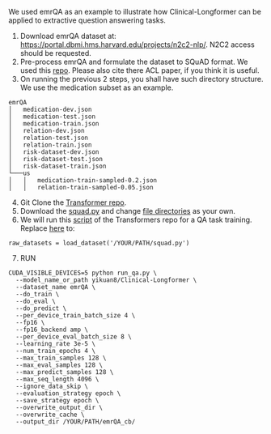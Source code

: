 We used emrQA as an example to illustrate how Clinical-Longformer can be applied to extractive question answering tasks.

1. Download emrQA dataset at: https://portal.dbmi.hms.harvard.edu/projects/n2c2-nlp/. N2C2 access should be requested.
2. Pre-process emrQA and formulate the dataset to SQuAD format. We used this [repo](https://github.com/sunlab-osu/CliniRC). Please also cite there ACL paper, if you think it is useful.
3. On running the previous 2 steps, you shall have such directory structure. We use the medication subset as an example.
```
emrQA  
│   medication-dev.json
│   medication-test.json
│   medication-train.json
│   relation-dev.json
│   relation-test.json
│   relation-train.json
│   risk-dataset-dev.json
│   risk-dataset-test.json
│   risk-dataset-train.json
└───us
│   │   medication-train-sampled-0.2.json
│   │   relation-train-sampled-0.05.json
``` 
4. Git Clone the [Transformer repo](https://github.com/huggingface/transformers/tree/v4.9.0). 
5. Download the [squad.py](https://github.com/luoyuanlab/Clinical-Longformer/blob/main/Question%20Answering/squad.py) and change [file directories](https://github.com/luoyuanlab/Clinical-Longformer/blob/9988755254333d04ac7c18f655bd938aa018eea5/Question%20Answering/squad.py#L55) as your own.
6. We will run this [script](https://github.com/huggingface/transformers/blob/v4.9.0/examples/pytorch/question-answering/run_qa.py) of the Transformers repo for a QA task training. Replace [here](https://github.com/huggingface/transformers/blob/72aee83ced5f31302c5e331d896412737287f976/examples/pytorch/question-answering/run_qa.py#L264) to: 
```
raw_datasets = load_dataset('/YOUR/PATH/squad.py')
```
7. RUN
```
CUDA_VISIBLE_DEVICES=5 python run_qa.py \
  --model_name_or_path yikuan8/Clinical-Longformer \
  --dataset_name emrQA \
  --do_train \
  --do_eval \
  --do_predict \
  --per_device_train_batch_size 4 \
  --fp16 \
  --fp16_backend amp \
  --per_device_eval_batch_size 8 \
  --learning_rate 3e-5 \
  --num_train_epochs 4 \
  --max_train_samples 128 \
  --max_eval_samples 128 \
  --max_predict_samples 128 \
  --max_seq_length 4096 \
  --ignore_data_skip \
  --evaluation_strategy epoch \
  --save_strategy epoch \
  --overwrite_output_dir \
  --overwrite_cache \
  --output_dir /YOUR/PATH/emrQA_cb/
```
